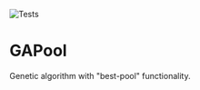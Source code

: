 ![Tests](https://github.com/ghendrickx/ANNESI/actions/workflows/tests.yml/badge.svg)

# GAPool
Genetic algorithm with "best-pool" functionality.
